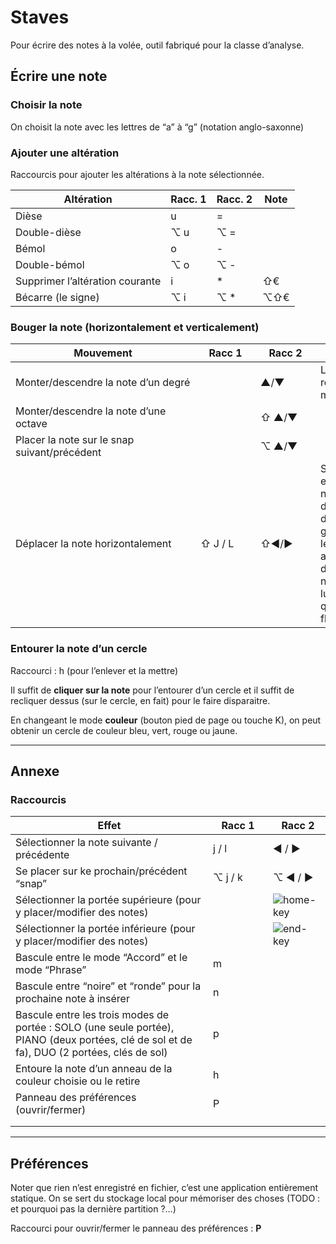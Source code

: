 # Staves

Pour écrire des notes à la volée, outil fabriqué pour la classe d’analyse.

## Écrire une note

### Choisir la note

On choisit la note avec les lettres de “a” à “g” (notation anglo-saxonne)

### Ajouter une altération

Raccourcis pour ajouter les altérations à la note sélectionnée.

| Altération                      | Racc. 1 | Racc. 2 | Note |
| ------------------------------- | ------- | ------- | ---- |
| Dièse                           | u       | =       |      |
| Double-dièse                    | ⌥ u     | ⌥ =     |      |
| Bémol                           | o       | -       |      |
| Double-bémol                    | ⌥ o     | ⌥ -     |      |
| Supprimer l’altération courante | i       | *       | ⇧€   |
| Bécarre (le signe)              | ⌥ i     | ⌥ *     | ⌥⇧€  |





### Bouger la note (horizontalement et verticalement)

| <span style="display:inline-block;min-width:280px;">Mouvement</span> | <span style="display:inline-block;min-width:80px;">Racc 1</span> | <span style="display:inline-block;min-width:80px;">Racc 2</span> | Note                                                         |
| ------------------------------------------------------------ | ------------------------------------------------------------ | ------------------------------------------------------------ | ------------------------------------------------------------ |
| Monter/descendre la note d’un degré                          |                                                              | ▲/▼                                                          | L’altération reste la même                                   |
| Monter/descendre la note d’une octave                        |                                                              | ⇧ ▲/▼                                                        |                                                              |
| Placer la note sur le snap suivant/précédent                 |                                                              | ⌥ ▲/▼                                                        |                                                              |
| Déplacer la note horizontalement                             | ⇧ J / L                                                      | ⇧◀︎/►                                                         | Si le snap est sur la note, on la déplace à droite ou à gauche. Si le snap est ailleurs, on déplace la note sur lui (quelle que soit la flèche) |

### Entourer la note d’un cercle

Raccourci : h (pour l’enlever et la mettre)

Il suffit de **cliquer sur la note** pour l’entourer d’un cercle et il suffit de recliquer dessus (sur le cercle, en fait) pour le faire disparaitre.

En changeant le mode **couleur** (bouton pied de page ou touche K), on peut obtenir un cercle de couleur bleu, vert, rouge ou jaune.

---

## Annexe

### Raccourcis

| <span style="display:inline-block;min-width:300px;">Effet</span> | <span style="display:inline-block;min-width:80px;">Racc 1</span> | <span style="display:inline-block;min-width:80px;">Racc 2</span> | <span style="display:inline-block;white-space:nowrap;min-width:200px;">Notes</span> |
| ------------------------------------------------------------ | ------------------------------------------------------------ | ------------------------------------------------------------ | ------------------------------------------------------------ |
| Sélectionner la note suivante / précédente                   | j / l                                                        | ◀︎ / ▶︎                                                        |                                                              |
| Se placer sur ke prochain/précédent “snap”                   | ⌥ j / k                                                      | ⌥ ◀︎ / ▶︎                                                      |                                                              |
| Sélectionner la portée supérieure (pour y placer/modifier des notes) |                                                              | ![home-key](/Users/philippeperret/Programmes/Staves/Manuel/images/home-key.jpg) | En mode DUO ou PIANO                                         |
| Sélectionner la portée inférieure (pour y placer/modifier des notes) |                                                              | ![end-key](/Users/philippeperret/Programmes/Staves/Manuel/images/end-key.jpg) | En mode DUO ou PIANO                                         |
| Bascule entre le mode “Accord” et le mode “Phrase”           | m                                                            |                                                              | Détermine le mode d’entrée                                   |
| Bascule entre “noire” et “ronde” pour la prochaine note à insérer | n                                                            |                                                              |                                                              |
| Bascule entre les trois modes de portée : SOLO (une seule portée), PIANO (deux portées, clé de sol et de fa), DUO (2 portées, clés de sol) | p                                                            |                                                              | Presser autant de fois que voulu.                            |
| Entoure la note d’un anneau de la couleur choisie ou le retire | h                                                            |                                                              |                                                              |
| Panneau des préférences (ouvrir/fermer)                      | P                                                            |                                                              |                                                              |
|                                                              |                                                              |                                                              |                                                              |
|                                                              |                                                              |                                                              |                                                              |

---

<a name="preferences"></name>

## Préférences

Noter que rien n’est enregistré en fichier, c’est une application entièrement statique. On se sert du stockage local pour mémoriser des choses (TODO : et pourquoi pas la dernière partition ?…)

Raccourci pour ouvrir/fermer le panneau des préférences : **P**

